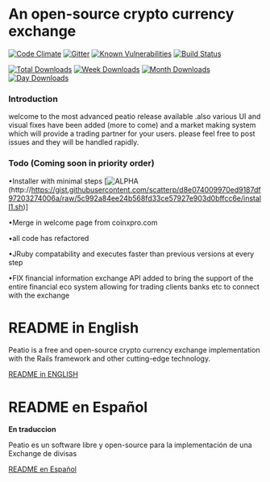 An open-source crypto currency exchange
=====================================
[![Code Climate](https://codeclimate.com/github/peatio/peatio.png)](https://codeclimate.com/github/peatio/peatio)
[![Gitter](https://badges.gitter.im/Join%20Chat.svg)](https://gitter.im/peatio/peatio?utm_source=badge&utm_medium=badge&utm_campaign=pr-badge&utm_content=badge)
[![Known Vulnerabilities](https://snyk.io/test/github/snyk/goof/badge.svg)](https://snyk.io/test/github/snyk/goof)
[![Build Status](https://travis-ci.org/peatio/peatio.png?branch=master)](https://travis-ci.org/scatterp/peatio)


[![Total Downloads](https://img.shields.io/npm/dt/hacktimer.svg)](https://github.com/scatterp/peatio)
[![Week Downloads](https://img.shields.io/npm/dw/hacktimer.svg)](https://github.com/scatterp/peatio)
[![Month Downloads](https://img.shields.io/npm/dm/hacktimer.svg)](https://github.com/scatterp/peatio)
[![Day Downloads](https://img.shields.io/npm/dy/hacktimer.svg)](https://github.com/scatterp/peatio)

### Introduction 
   welcome to the most advanced peatio release available .also various UI and visual fixes have been added
   (more to come) and a market making system which will provide a trading partner for your users.
   please feel free to post issues and they will be handled rapidly.

### Todo (Coming soon in priority order)
•Installer with minimal steps [![ALPHA]()(http://https://gist.githubusercontent.com/scatterp/d8e074009970ed9187df97203274006a/raw/5c992a84ee24b568fd33ce57927e903d0bffcc6e/install1.sh)]

•Merge in welcome page from coinxpro.com

•all code has refactored 

•JRuby compatability and executes faster than previous versions at every step 

•FIX financial information exchange API  added to bring the support of the entire financial eco system allowing for trading clients banks etc to connect with the exchange


README in English
=====================================
Peatio is a free and open-source crypto currency exchange implementation with the Rails framework and other cutting-edge technology.

[README in ENGLISH](README-English.md)

README en Español
=======================================
**En traduccion**

Peatio es un software libre y open-source para la implementación de una Exchange de divisas

[README en Español](README-Español.md)
